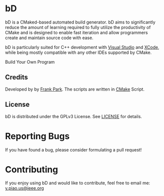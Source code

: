 bD
=====

bD is a CMaked-based automated build generator. bD aims to significantly reduce the amount of learning required to fully utilize the productivity of CMake and is designed to enable fast iteration and allow programmers create and maintain source code with ease.

bD is particularly suited for C++ development with [Visual Studio](http://www.visualstudio.com/) and [XCode](https://developer.apple.com/xcode/), while being mostly compatible with any other IDEs supported by CMake.

Build Your Own Program

Credits
-------

Developed by by [Frank Park](https://www.linkedin.com/profile/view?id=365243381). The scripts are written in [CMake](http://www.cmake.org/) Script.

License
-------

bD is distributed under the GPLv3 License.
See [LICENSE](https://raw.github.com/piaoasd123/CMake/master/LICENSE) for details.

Reporting Bugs
==============

If you have found a bug, please consider formulating a pull request!

Contributing
============

If you enjoy using bD and would like to contribute, feel free to email me: y.piao.us@ieee.org
